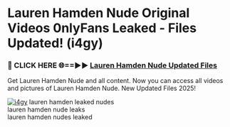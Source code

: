 # Lauren Hamden Nude Original Videos 0nlyFans Leaked - Files Updated! (i4gy)

<h3>🔴 CLICK HERE 🌐==►► <a href="https://tinyurl.com/4mcuefdz" rel="nofollow">Lauren Hamden Nude Updated Files</a></h3>

Get Lauren Hamden Nude and all content. Now you can access all videos and pictures of Lauren Hamden Nude. New Updated Files 2025!

[![i4gy](https://i.imgur.com/StAQSOY.gif)](https://tinyurl.com/4mcuefdz)
lauren hamden leaked nudes<br>
lauren hamden nude leaks<br>
lauren hamden nudes leaked
